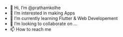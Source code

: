- 👋 Hi, I’m @prathamkolhe
- 👀 I’m interested in making Apps
- 🌱 I’m currently learning Flutter & Web Developement
- 💞️ I’m looking to collaborate on ...
- 📫 How to reach me 

<!---
prathamkolhe/prathamkolhe is a ✨ special ✨ repository because its `README.md` (this file) appears on your GitHub profile.
You can click the Preview link to take a look at your changes.
--->
